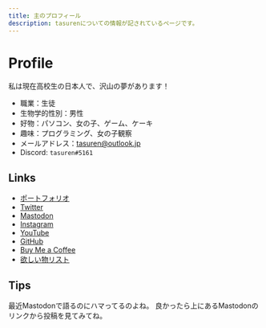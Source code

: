 ```yaml
---
title: 主のプロフィール
description: tasurenについての情報が記されているページです。
---
```

# Profile
私は現在高校生の日本人で、沢山の夢があります！

- 職業：生徒
- 生物学的性別：男性
- 好物：パソコン、女の子、ゲーム、ケーキ
- 趣味：プログラミング、女の子観察
- メールアドレス：[tasuren@outlook.jp](tasuren@outlook.jp)
- Discord: `tasuren#5161`

## Links
- <a href="https://portfolio.tasuren.xyz" target="_blank">ポートフォリオ</a>
- [Twitter](https://twitter.com/tasuren1022)
- [Mastodon](https://mstdn.jp/web/@tasuren1022)
- [Instagram](https://www.instagram.com/tasuren1022/)
- [YouTube](https://www.youtube.com/@tasuren)
- [GitHub](https://github.com/tasuren)
- [Buy Me a Coffee](https://www.buymeacoffee.com/tasuren)
- [欲しい物リスト](https://www.amazon.jp/hz/wishlist/ls/JNO8G3WBMKAX?ref_=wl_share)

## Tips
最近Mastodonで語るのにハマってるのよね。
良かったら上にあるMastodonのリンクから投稿を見てみてね。
